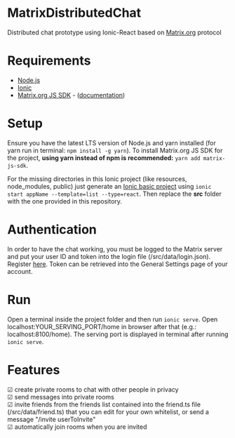 # MatrixDistributedChat
Distributed chat prototype using Ionic-React based on [Matrix.org](https://matrix.org) protocol

# Requirements
+ [Node.js](https://nodejs.org/it/download/)
+ [Ionic](https://ionicframework.com/docs/intro/cli)
+ [Matrix.org JS SDK](https://github.com/matrix-org/matrix-js-sdk) - ([documentation](http://matrix-org.github.io/matrix-js-sdk/8.0.0/index.html))

# Setup
Ensure you have the latest LTS version of Node.js and yarn installed (for yarn run in terminal: `npm install -g yarn`).
To install Matrix.org JS SDK for the project, **using yarn instead of npm is recommended:** `yarn add matrix-js-sdk`. 

For the missing directories in this Ionic project (like resources, node_modules, public) just generate an [Ionic basic project](https://ionicframework.com/docs/react/your-first-app) using `ionic start appName --template=list --type=react`. Then replace the **src** folder with the one provided in this repository.

# Authentication
In order to have the chat working, you must be logged to the Matrix server and put your user ID and token into the login file (/src/data/login.json). Register [here](https://element.io/get-started). Token can be retrieved into the General Settings page of your account.

# Run
Open a terminal inside the project folder and then run `ionic serve`. Open localhost:YOUR_SERVING_PORT/home in browser after that (e.g.: localhost:8100/home).
The serving port is displayed in terminal after running `ionic serve`.

# Features
&#x2611; create private rooms to chat with other people in privacy  
&#x2611; send messages into private rooms  
&#x2611; invite friends from the friends list contained into the friend.ts file (/src/data/friend.ts) that you can edit for your own whitelist, or send a message "/invite userToInvite"  
&#x2611; automatically join rooms when you are invited
